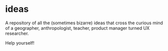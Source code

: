 # ideas

A repository of all the (sometimes bizarre) ideas that cross the curious mind of a geographer, anthropologist, teacher, product manager turned UX researcher.

Help yourself!


